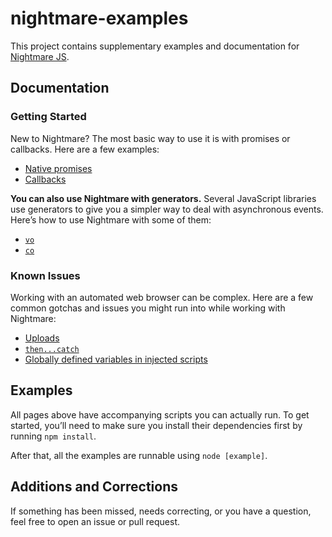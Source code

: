 # nightmare-examples

This project contains supplementary examples and documentation for [Nightmare JS](http://www.nightmarejs.org).

## Documentation

### Getting Started

New to Nightmare? The most basic way to use it is with promises or callbacks. Here are a few examples:

- [Native promises](https://github.com/rosshinkley/nightmare-examples/blob/master/docs/beginner/promises.md)
- [Callbacks](https://github.com/rosshinkley/nightmare-examples/blob/master/docs/beginner/callbacks.md)

**You can also use Nightmare with generators.** Several JavaScript libraries use generators to give you a simpler way to deal with asynchronous events. Here’s how to use Nightmare with some of them:

- [`vo`](https://github.com/rosshinkley/nightmare-examples/blob/master/docs/beginner/vo.md)
- [`co`](https://github.com/rosshinkley/nightmare-examples/blob/master/docs/beginner/co.md)

### Known Issues

Working with an automated web browser can be complex. Here are a few common gotchas and issues you might run into while working with Nightmare:

- [Uploads](https://github.com/rosshinkley/nightmare-examples/blob/master/docs/known-issues/uploads.md)
- [`then...catch`](https://github.com/rosshinkley/nightmare-examples/blob/master/docs/known-issues/then-catch.md)
- [Globally defined variables in injected scripts](https://github.com/rosshinkley/nightmare-examples/blob/master/docs/globally-defined.variables.md)

## Examples

All pages above have accompanying scripts you can actually run. To get started, you’ll need to make sure you install their dependencies first by running `npm install`.

After that, all the examples are runnable using `node [example]`.

## Additions and Corrections

If something has been missed, needs correcting, or you have a question, feel free to open an issue or pull request.
